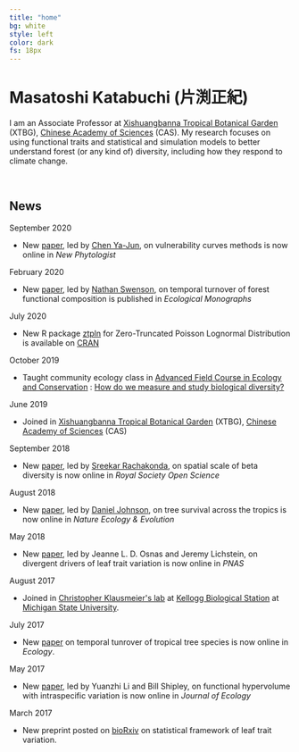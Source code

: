 ```yaml
---
title: "home"
bg: white
style: left
color: dark
fs: 18px
---
```


<style>
.moge {
  background: url(../img/Lake.png);
}
</style>

# **Masatoshi Katabuchi** (片渕正紀)

I am an Associate Professor at [Xishuangbanna Tropical Botanical Garden](http://english.xtbg.cas.cn/) (XTBG), [Chinese Academy of Sciences](http://english.cas.cn/) (CAS). My research focuses on using functional traits and statistical and simulation models to better understand forest (or any kind of) diversity, including how they respond to climate change.

<div align="center">
  <span class="more-icons">
  <a href="https://twitter.com/mattocci"><i class="fa fa-twitter fa-5x"></i></a>
  <a href="https://github.com/mattocci27/"><i class="fa fa-github fa-5x"></i></a>
  <a href="mailto:mattocci27@gmail.com"><i class="fa fa-envelope fa-5x"></i></a>
  <a href="https://scholar.google.com/citations?user=ZF7iS6UAAAAJ&hl=en"><i class="ai ai-google-scholar fa-5x"></i></a>
  </span>
</div>

<br />

## News

September 2020
- New [paper](https://nph.onlinelibrary.wiley.com/doi/abs/10.1111/nph.16927), led by [Chen Ya-Jun](http://sourcedb.xtbg.cas.cn/yw/rc/fas/201607/t20160720_4643444.html), on vulnerability curves methods is now online in *New Phytologist*

February 2020
- New [paper](https://esajournals.onlinelibrary.wiley.com/doi/abs/10.1002/ecm.1408), led by [Nathan Swenson](https://twitter.com/Nate_G_Swenson), on temporal turnover of forest functional composition is published in *Ecological Monographs*

July 2020
- New R package [ztpln](https://github.com/mattocci27/ztpln) for Zero-Truncated Poisson Lognormal Distribution is available on [CRAN](https://cran.r-project.org/web/packages/ztpln/index.html)

October 2019
- Taught community ecology class in [Advanced Field Course in Ecology and Conservation](http://english.xtbg.cas.cn/ns/es/201912/t20191202_226780.html) : [How do we measure and study biological diversity?](https://mattocci27.github.io/slide/AFEC2019-trait/FDPD.html#1)

June 2019
- Joined in [Xishuangbanna Tropical Botanical Garden](http://english.xtbg.cas.cn/) (XTBG), [Chinese Academy of Sciences](http://english.cas.cn/) (CAS)

September 2018
- New [paper](http://rsos.royalsocietypublishing.org/content/5/9/181168), led by [Sreekar Rachakonda](https://twitter.com/imperial_pigeon), on spatial scale of beta diversity is now online in *Royal Society Open Science*

August 2018
- New [paper](https://www.nature.com/articles/s41559-018-0626-z), led by [Daniel Johnson](https://twitter.com/danbigtreeman), on tree survival across the tropics is now online in *Nature Ecology & Evolution*

May 2018
- New [paper](http://www.pnas.org/content/early/2018/05/02/1803989115), led by Jeanne L. D. Osnas and Jeremy Lichstein, on divergent drivers of leaf trait variation is now online in *PNAS*

August 2017
- Joined in [Christopher Klausmeier's lab](http://preston.kbs.msu.edu) at [Kellogg Biological Station](http://www.kbs.msu.edu) at [Michigan State University](https://msu.edu).

July 2017
- New [paper](http://onlinelibrary.wiley.com/doi/10.1002/ecy.1952/full) on temporal tunrover of tropical tree species is now online in *Ecology*.

May 2017
- New [paper](http://onlinelibrary.wiley.com/doi/10.1111/1365-2745.12802/full), led by Yuanzhi Li and Bill Shipley, on functional hypervolume with intraspecific variation is now online in *Journal of Ecology*

March 2017
- New preprint posted on [bioRxiv](https://doi.org/10.1101/116855) on statistical framework of leaf trait variation.
